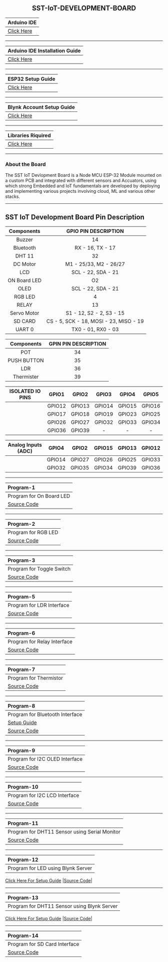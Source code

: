 <h2 align="center"> SST-IoT-DEVELOPMENT-BOARD</h2>

|Arduino IDE|
|:------|
 | [Click Here](https://www.arduino.cc/en/software) |
 
 ------
   
| Arduino IDE Installation Guide |
|:------|
|   [Click Here](Arduino_Installation.md)|
   
   -----------
   
| ESP32 Setup Guide |
|:------|
 |  [Click Here](Esp32.md) |
    
  -------
  
| Blynk Account Setup Guide |
|:------|
 |  [Click Here](Blynk_Setup.md) |
   
   -------

| Libraries Riquired |
|:------|
 |  [Click Here](Libraries) | 
 
 -----------

### About the Board
The SST IoT Devlopment Board is a Node MCU ESP-32 Module mounted on a custom PCB and integrated with different sensors and Accuators, using which strong Embedded and IoT fundamentals are developed by deploying and implementing various projects involving cloud, ML and various other stacks.

--------------

## SST IoT Development Board Pin Description

| **Components** | **GPIO PIN DESCRIPTION** |
|:----:|:----:|
|Buzzer | 14 |
|Bluetooth| RX - 16, TX - 17 |
| DHT 11| 32 |
| DC Motor | M1 - 25/33, M2 - 26/27|
| LCD | SCL - 22, SDA - 21 |
| ON Board LED | O2 |
| OLED | SCL - 22, SDA - 21 |
| RGB LED | 4 |
| RELAY | 13 |
| Servo Motor | S1 - 12, S2 - 2, S3 - 15|
| SD CARD | CS - 5, SCK - 18, MOSI - 23, MISO - 19 | 
| UART 0 | TX0 - 01, RX0 - 03 |

| **Components** | **GPIN PIN DESCRIPTION** |
|:----:|:----:|
|POT | 34 |
|PUSH BUTTON | 35 |
|LDR | 36 |
|Thermister | 39 |

|**ISOLATED IO PINS** | GPIO1 | GPIO2 | GPIO3 | GPIO4 |GPIO5 |
|:----:|:----:| :-----: | :------: | :-----: | :---------: |
| | GPIO12 |GPIO13 | GPIO14 |GPIO15 |GPIO16 |
| |GPIO17 |GPIO18 |GPIO19 |GPIO23 |GPIO25 |
| |GPIO26 |GPIO27 |GPIO32 |GPIO33 |GPIO34 |
| |GPIO36 | GPIO39| - | - | -|

| **Analog Inputs (ADC)** | GPIO4 |GPIO2 | GPIO15 |GPIO13 | GPIO12 |
|:----:|:----:| :-----: | :------: | :-----: | :---------: |
| |GPIO14 |GPIO27 | GPIO26 | GPIO25 | GPIO33 |
| |GPIO32 |GPIO35 |GPIO34 |GPIO39 | GPIO36 |

---------

|  **Program-1** |
| :---- |
|Program for On Board LED |
|[Source Code](Blink_LED/Blink_LED.ino)|

  -----------

|  **Program-2** |
| :---- |
|Program for RGB LED |
|[Source Code](rgb1/rgb1.ino)|

  -----------

|  **Program-3** |
| :---- |
|Program for Toggle Switch|
|[Source Code](Button-Buzzer-Led/Button-Buzzer-Led.ino)|

  -----------

|  **Program-5** |
| :---- |
|Program for LDR Interface|
|[Source Code](LDR-Serial/LDR-Serial.ino)|

  -----------

|  **Program-6** |
| :---- |
|Program for Relay Interface|
|[Source Code](Relay/Relay.ino)|

  -----------

|  **Program-7** |
| :---- |
|Program for Thermistor|
|[Source Code](NTC-Serial/NTC-Serial.ino)|

  -----------

|  **Program-8** |
| :---- |
|Program for Bluetooth Interface|
|[Setup Guide](https://github.com/izzarzn/RVCE-Manual/blob/8c35d088e2966602eee8186a694751c35ca45c0d/Bluetooth.md)|
|[Source Code](BT-LED/BT-LED.ino)|

  -----------

|  **Program-9** |
| :---- |
|Program for I2C OLED Interface|
|[Source Code](HelloWorld-OLED/HelloWorld-OLED.ino)|

  -----------

|  **Program-10** |
| :---- |
|Program for I2C LCD Interface|
|[Source Code](HelloWorld_-_LCD/HelloWorld_-_LCD.ino)|

  -----------

|  **Program-11** |
| :---- |
|Program for DHT11 Sensor using Serial Monitor |
|[Source Code](DHT11-Serial/DHT11-Serial.ino)|

  -----------

|  **Program-12** |
| :---- |
|Program for LED using Blynk Server |
 [Click Here For Setup Guide](Blynk_Led.md)
|[Source Code](LED-Blynk/LED-Blynk.ino)|

  -----------

|  **Program-13** |
| :---- |
|Program for DHT11 Sensor using Blynk Server |
[Click Here For Setup Guide](Blynk_DHT.md)
|[Source Code](DHT11-Blynk/DHT11-Blynk.ino)|

  -----------

|  **Program-14** |
| :---- |
|Program for SD Card Interface |
|[Source Code](SD_card/SD_card.ino)|





























